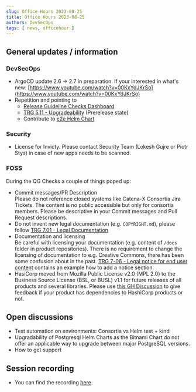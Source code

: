 ```yaml
---
slug: Office Hours 2023-08-25
title: Office Hours 2023-08-25
authors: DevSecOps
tags: [ news, officehour ]
---
```


## General updates / information

### DevSecOps

- ArgoCD update 2.6 → 2.7 in preparation. If your interested in what's
  new: [https://www.youtube.com/watch?v=00KxYdJKrSo](https://www.youtube.com/watch?v=00KxYdJKrSo)
- Repetition and pointing to
  - [Release Guideline Checks Dashboard](https://eclipse-tractusx.github.io/sig-release/)
  - [TRG 5.11 - Upgradeability](https://eclipse-tractusx.github.io/docs/release/trg-5/trg-5-11) (Prerelease state)
  - Contribute to [e2e Helm Chart](https://github.com/eclipse-tractusx/e2e-testing)

### Security

- License for Invicty. Please contact Security Team (Lokesh Gujre or Piotr Stys) in case of new apps needs to be
  scanned.

### FOSS

During the QG Checks a couple of things poped up:

- Commit messages/PR Description  
  Please do not reference closed systems like Catena-X Consortia Jira Tickets. The content is no public accessible but
  only for consortia members. Please be descriptive in your Commit messages and Pull Request descriptions.
- Do not invent new legal documentation (e.g. `COPYRIGHT.md`), please
  follow [TRG 7.01 - Legal Documentation](https://eclipse-tractusx.github.io/docs/release/trg-7/trg-7-01)
- Documentation and licensing  
  Be careful with licensing your documentation (e.g. content of `/docs` folder in product repositories). There is no
  requirement to change the licensing of documentation to e.g. Creative Commons, there has been some confusion about in
  the
  past. [TRG 7-06 - Legal notice for end user content](https://eclipse-tractusx.github.io/docs/release/trg-7/trg-7-06/)
  contains an example how to add a notice section.
- HasiCorp moved from Mozilla Public License v2.0 (MPL 2.0) to the Business Source License (BSL, or BUSL) v1.1 for
  future releases of all products and several libraries. Please
  use [this GH Discussion](https://github.com/eclipse-tractusx/sig-infra/discussions/233) to give feedback if your
  product has dependencies to HashiCorp products or not.

## Open discussions

- Test automation on environments: Consortia vs Helm test + kind
- Upgradability of Postgresql Helm Charts as the Bitnami Chart do not offer an applicable way to upgrade between major
  PostgreSQL versions.
- How to get support

## Session recording

- You can find the recording [here](https://bcgcatenax.sharepoint.com/:v:/r/sites/CommunitiesofPractises/Shared%20Documents/CX-CoP%20DevSecOps/Office_Hours_Regular_Recordings/20230824_DevSecOps-Office-Hour.mp4?csf=1&web=1&e=eFWQxO).
